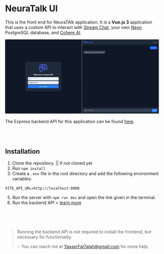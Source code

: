 
# NeuraTalk UI

This is the front end for NeuraTAlk application. It is a **Vue.js 3** application that uses a custom API to interact with [Stream Chat](https://getstream.io), your own [Neon](https://neon.tech) PostgreSQL database, and [Cohere AI](https://cohere.com/).

<img src="./src/assets/screen-ui.jpg" />

The Express backend API for this application can be found [here](https://github.com/YasserFat7alah/NeuraTalk/tree/main/neura-api).

<br/><br/>

## Installation
 
1. Clone the repository. || if not cloned yet
3. Run `npm install`
4. Create a `.env` file in the root directory and add the following environment variables:

```
VITE_API_URL=http://localhost:8000
```

5. Run the server with `npm run dev` and open the link given in the terminal.
6. Run the backend API > [learn more](https://github.com/YasserFat7alah/NeuraTalk/tree/main/neura-api/README.md)

<br/><br/>

  ##
> Running the backend API is not required to install the frontend, but necessary for functionality.
>
>  💡 You can reach me at [YasserFat7alah@gmail.com](mailto:yasserfat7alah@gmail.com) for more help.

